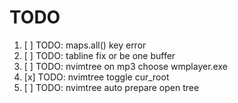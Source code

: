 # TODO

1. [ ] TODO: maps.all() key error
2. [ ] TODO: tabline fix or be one buffer
3. [ ] TODO: nvimtree <middlemouse> on mp3 choose wmplayer.exe
4. [x] TODO: nvimtree toggle cur_root
5. [ ] TODO: nvimtree auto prepare open tree
